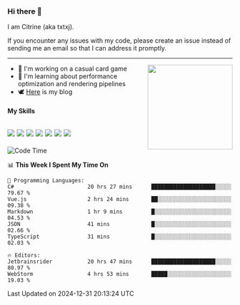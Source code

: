 ### Hi there 👋

I am Citrine (aka txtxj).

If you encounter any issues with my code, please create an issue instead of sending me an email so that I can address it promptly.

---

<img align="right" height="190" src="http://github-profile-summary-cards.vercel.app/api/cards/stats?username=txtxj&theme=vue">

- 🌱 I'm working on a casual card game
- 📖 I'm learning about performance optimization and rendering pipelines
- 🕊️ [Here](https://txtxj.top) is my blog

#### My Skills

![](https://img.shields.io/badge/Unity-000000?logo=unity&logoColor=fff)
![](https://img.shields.io/badge/C%23-239120?logo=csharp&logoColor=fff)
![](https://img.shields.io/badge/Python-3e74a2?logo=python&logoColor=fff)
![](https://img.shields.io/badge/C++-65318e?logo=cplusplus&logoColor=fff)
![](https://img.shields.io/badge/Vue-4FC08D?logo=vuedotjs&logoColor=fff)
![](https://img.shields.io/badge/Blender-f5792a?logo=blender&logoColor=fff)
![](https://img.shields.io/badge/MS%20SQL-cc2927?logo=microsoftsqlserver&logoColor=fff)
---

<!--START_SECTION:waka-->
![Code Time](http://img.shields.io/badge/Code%20Time-2%2C376%20hrs%2051%20mins-blue)

📊 **This Week I Spent My Time On** 

```text
💬 Programming Languages: 
C#                       20 hrs 27 mins      ████████████████████░░░░░   79.67 % 
Vue.js                   2 hrs 24 mins       ██░░░░░░░░░░░░░░░░░░░░░░░   09.38 % 
Markdown                 1 hr 9 mins         █░░░░░░░░░░░░░░░░░░░░░░░░   04.53 % 
JSON                     41 mins             █░░░░░░░░░░░░░░░░░░░░░░░░   02.66 % 
TypeScript               31 mins             █░░░░░░░░░░░░░░░░░░░░░░░░   02.03 % 

🔥 Editors: 
Jetbrainsrider           20 hrs 47 mins      ████████████████████░░░░░   80.97 % 
WebStorm                 4 hrs 53 mins       █████░░░░░░░░░░░░░░░░░░░░   19.03 % 
```


 Last Updated on 2024-12-31 20:13:24 UTC
<!--END_SECTION:waka-->
